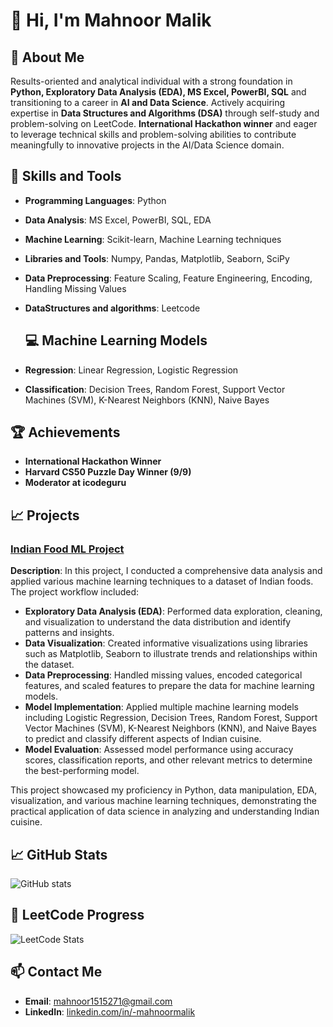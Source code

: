 # 👋 Hi, I'm **Mahnoor Malik**

## 📖 About Me
Results-oriented and analytical individual with a strong foundation in **Python, Exploratory Data Analysis (EDA), MS Excel, PowerBI, SQL** and transitioning to a career in **AI and Data Science**. Actively acquiring expertise in **Data Structures and Algorithms (DSA)** through self-study and problem-solving on LeetCode. **International Hackathon winner** and eager to leverage technical skills and problem-solving abilities to contribute meaningfully to innovative projects in the AI/Data Science domain.

## 🚀 Skills and Tools
- **Programming Languages**: Python
- **Data Analysis**: MS Excel, PowerBI, SQL, EDA
- **Machine Learning**: Scikit-learn, Machine Learning techniques
- **Libraries and Tools**: Numpy, Pandas, Matplotlib, Seaborn, SciPy
- **Data Preprocessing**: Feature Scaling, Feature Engineering, Encoding, Handling Missing Values
- **DataStructures and algorithms**:  Leetcode

  ## 💻 Machine Learning Models
- **Regression**: Linear Regression, Logistic Regression
- **Classification**: Decision Trees, Random Forest, Support Vector Machines (SVM), K-Nearest Neighbors (KNN), Naive Bayes

## 🏆 Achievements
- **International Hackathon Winner** 
- **Harvard CS50 Puzzle Day Winner (9/9)**
- **Moderator at icodeguru**

## 📈 Projects

### [Indian Food ML Project](https://github.com/Mahnoormalik123/Indian-food-project)
**Description**: In this project, I conducted a comprehensive data analysis and applied various machine learning techniques to a dataset of Indian foods. The project workflow included:
- **Exploratory Data Analysis (EDA)**: Performed data exploration, cleaning, and visualization to understand the data distribution and identify patterns and insights.
- **Data Visualization**: Created informative visualizations using libraries such as Matplotlib, Seaborn to illustrate trends and relationships within the dataset.
- **Data Preprocessing**: Handled missing values, encoded categorical features, and scaled features to prepare the data for machine learning models.
- **Model Implementation**: Applied multiple machine learning models including Logistic Regression, Decision Trees, Random Forest, Support Vector Machines (SVM), K-Nearest Neighbors (KNN), and Naive Bayes to predict and classify different aspects of Indian cuisine.
- **Model Evaluation**: Assessed model performance using accuracy scores, classification reports, and other relevant metrics to determine the best-performing model.

This project showcased my proficiency in Python, data manipulation, EDA, visualization, and various machine learning techniques, demonstrating the practical application of data science in analyzing and understanding Indian cuisine.

## 📈 GitHub Stats
![GitHub stats](https://github-readme-stats.vercel.app/api?username=Mahnoormalik123&show_icons=true&theme=radical)

## 🚀 LeetCode Progress
![LeetCode Stats](https://leetcode-stats-card.vercel.app/api?username=noorifications__&theme=dark)

## 📫 Contact Me
- **Email**: [mahnoor1515271@gmail.com](mailto:mahnoor1515271@gmail.com)
- **LinkedIn**: [linkedin.com/in/-mahnoormalik](https://www.linkedin.com/in/-mahnoormalik)

